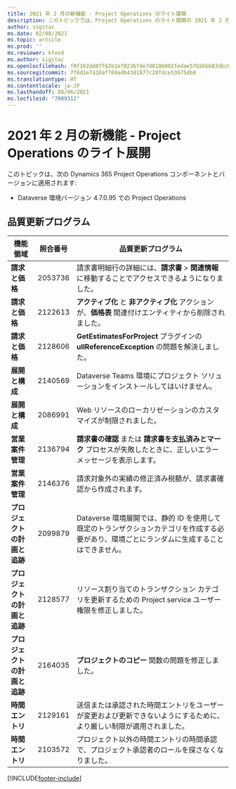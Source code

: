```yaml
---
title: 2021 年 2 月の新機能 - Project Operations のライト展開
description: このトピックでは、Project Operations のライト展開の 2021 年 2 月リリースで利用可能な品質更新について説明します。
author: sigitac
ms.date: 02/08/2021
ms.topic: article
ms.prod: ''
ms.reviewer: kfend
ms.author: sigitac
ms.openlocfilehash: f9f162dd07f62b1ef82367de7d8186002fedae57b56bb83dbc6741232d70e4f6
ms.sourcegitcommit: 7f8d1e7a16af769adb43d1877c28fdce53975db8
ms.translationtype: HT
ms.contentlocale: ja-JP
ms.lasthandoff: 08/06/2021
ms.locfileid: "7009312"
---
```

# <a name="whats-new-february-2021---project-operations-lite-deployment"></a>2021 年 2 月の新機能 - Project Operations のライト展開

このトピックは、次の Dynamics 365 Project Operations コンポーネントとバージョンに適用されます:

  - Dataverse 環境バージョン 4.7.0.95 での Project Operations

## <a name="quality-updates"></a>品質更新プログラム

| **機能領域** | **照合番号** | **品質更新プログラム** |
| --- | --- | --- |
| **請求と価格** | 2053736 | 請求書明細行の詳細には、**請求書** > **関連情報** に移動することでアクセスできるようになりました。 |
| **請求と価格** | 2122613 | **アクティブ化** と **非アクティブ化** アクションが、**価格表** 関連付けエンティティから削除されました。 |
| **請求と価格** | 2128606 | **GetEstimatesForProject** プラグインの **ullReferenceException** の問題を解決しました。 |
| **展開と構成** | 2140569 | Dataverse Teams 環境にプロジェクト ソリューションをインストールしてはいけません。 |
| **展開と構成** | 2086991 | Web リソースのローカリゼーションのカスタマイズが制限されました。 |
| **営業案件管理** | 2136794 | **請求書の確認** または **請求書を支払済みとマーク** プロセスが失敗したときに、正しいエラーメッセージを表示します。 |
| **営業案件管理** | 2146376 | 請求対象外の実績の修正済み税額が、請求書確認から作成されます。 |
| **プロジェクトの計画と追跡** | 2099879 | Dataverse 環境展開では、静的 ID を使用して既定のトランザクションカテゴリを作成する必要があり、環境ごとにランダムに生成することはできません。 |
| **プロジェクトの計画と追跡** | 2128577 | リソース割り当てのトランザクション カテゴリを更新するための Project service ユーザー権限を修正しました。 |
| **プロジェクトの計画と追跡** | 2164035 | **プロジェクトのコピー** 関数の問題を修正しました。 |
| **時間エントリ** | 2129161 | 送信または承認された時間エントリをユーザーが変更および更新できないようにするために、より厳しい制限が適用されました。 |
| **時間エントリ** | 2103572 | プロジェクト以外の時間エントリの時間承認で、プロジェクト承認者のロールを探さなくなりました。 |


[!INCLUDE[footer-include](../../includes/footer-banner.md)]
